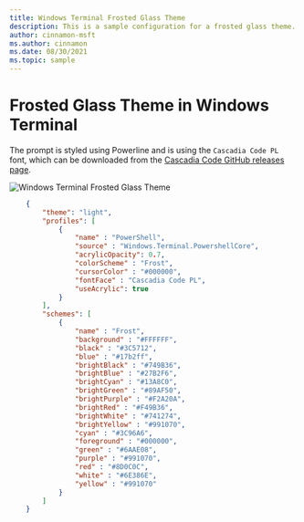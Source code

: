 ```yaml
---
title: Windows Terminal Frosted Glass Theme
description: This is a sample configuration for a frosted glass theme.
author: cinnamon-msft
ms.author: cinnamon
ms.date: 08/30/2021
ms.topic: sample
---
```


# Frosted Glass Theme in Windows Terminal

The prompt is styled using Powerline and is using the `Cascadia Code PL` font, which can be downloaded from the [Cascadia Code GitHub releases page](https://github.com/microsoft/cascadia-code/releases).

![Windows Terminal Frosted Glass Theme](./../images/frosted-glass-theme.png)

```json
    {
        "theme": "light",
        "profiles": [
            {
                "name" : "PowerShell",
                "source" : "Windows.Terminal.PowershellCore",
                "acrylicOpacity": 0.7,
                "colorScheme" : "Frost",
                "cursorColor" : "#000000",
                "fontFace" : "Cascadia Code PL",
                "useAcrylic": true
            }
        ],
        "schemes": [
            {
                "name" : "Frost",
                "background" : "#FFFFFF",
                "black" : "#3C5712",
                "blue" : "#17b2ff",
                "brightBlack" : "#749B36",
                "brightBlue" : "#27B2F6",
                "brightCyan" : "#13A8C0",
                "brightGreen" : "#89AF50",
                "brightPurple" : "#F2A20A",
                "brightRed" : "#F49B36",
                "brightWhite" : "#741274",
                "brightYellow" : "#991070",
                "cyan" : "#3C96A6",
                "foreground" : "#000000",
                "green" : "#6AAE08",
                "purple" : "#991070",
                "red" : "#8D0C0C",
                "white" : "#6E386E",
                "yellow" : "#991070"
            }
        ]
    }
```
